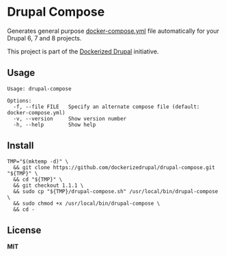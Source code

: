 # Drupal Compose

Generates general purpose [docker-compose.yml](https://docs.docker.com/compose/yml/) file automatically for your Drupal 6, 7 and 8 projects.

This project is part of the [Dockerized Drupal](https://dockerizedrupal.com/) initiative.

## Usage

    Usage: drupal-compose

    Options:
      -f, --file FILE   Specify an alternate compose file (default: docker-compose.yml)
      -v, --version     Show version number
      -h, --help        Show help

## Install

    TMP="$(mktemp -d)" \
      && git clone https://github.com/dockerizedrupal/drupal-compose.git "${TMP}" \
      && cd "${TMP}" \
      && git checkout 1.1.1 \
      && sudo cp "${TMP}/drupal-compose.sh" /usr/local/bin/drupal-compose \
      && sudo chmod +x /usr/local/bin/drupal-compose \
      && cd -

## License

**MIT**
